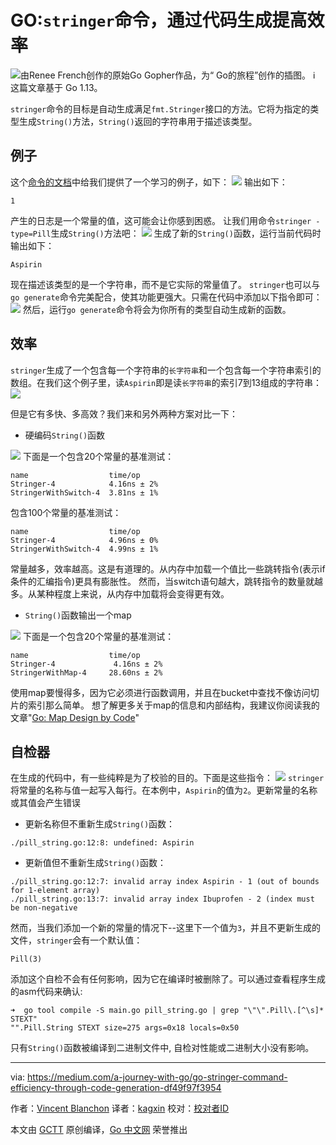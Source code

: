 # GO:`stringer`命令，通过代码生成提高效率
![由Renee French创作的原始Go Gopher作品，为“ Go的旅程”创作的插图。](https://miro.medium.com/max/1400/1*lLJ2BlmnulX1WZGfUTt0vg.png)
ℹ️  这篇文章基于 Go 1.13。

`stringer`命令的目标是自动生成满足`fmt.Stringer`接口的方法。它将为指定的类型生成`String()`方法，`String()`返回的字符串用于描述该类型。

## 例子
这个[命令的文档](https://godoc.org/golang.org/x/tools/cmd/stringer)中给我们提供了一个学习的例子，如下：
![](https://miro.medium.com/max/1400/1*vucGVFa1Qju4pXxzRjiZ9w.png)
输出如下：
```
1
```
产生的日志是一个常量的值，这可能会让你感到困惑。
让我们用命令`stringer -type=Pill`生成`String()`方法吧：
![](https://miro.medium.com/max/1400/1*i-v4hKZD3vTMz-nxJaKj1A.png)
生成了新的`String()`函数，运行当前代码时输出如下：
```
Aspirin
```
现在描述该类型的是一个字符串，而不是它实际的常量值了。
`stringer`也可以与`go generate`命令完美配合，使其功能更强大。只需在代码中添加以下指令即可：
![](https://miro.medium.com/max/1400/1*BnPEnsqwZLxt9FFR-Jxm9g.png)
然后，运行`go generate`命令将会为你所有的类型自动生成新的函数。

## 效率
`stringer`生成了一个包含每一个字符串的`长字符串`和一个包含每一个字符串索引的数组。在我们这个例子里，读`Aspirin`即是读`长字符串`的索引7到13组成的字符串：
![](https://miro.medium.com/max/1400/1*TJs010AERv1mWUomMsu7qg.png)

但是它有多快、多高效？我们来和另外两种方案对比一下：
* 硬编码`String()`函数

![](https://miro.medium.com/max/1400/1*8HCJlcw_fP24lpooVhJT8g.png)
下面是一个包含20个常量的基准测试：
```
name                  time/op
Stringer-4            4.16ns ± 2%
StringerWithSwitch-4  3.81ns ± 1%
```
包含100个常量的基准测试：
```
name                  time/op
Stringer-4            4.96ns ± 0%
StringerWithSwitch-4  4.99ns ± 1%
```
常量越多，效率越高。这是有道理的。从内存中加载一个值比一些跳转指令(表示if条件的汇编指令)更具有膨胀性。
然而，当switch语句越大，跳转指令的数量就越多。从某种程度上来说，从内存中加载将会变得更有效。

*  `String()`函数输出一个map

![](https://miro.medium.com/max/1400/1*B7JjenIX_IIgWUL5Vf27XQ.png)
下面是一个包含20个常量的基准测试：
```
name                  time/op
Stringer-4             4.16ns ± 2%
StringerWithMap-4     28.60ns ± 2%
```
使用map要慢得多，因为它必须进行函数调用，并且在bucket中查找不像访问切片的索引那么简单。
想了解更多关于map的信息和内部结构，我建议你阅读我的文章"[Go: Map Design by Code](https://medium.com/a-journey-with-go/go-map-design-by-code-part-ii-50d111557c08)"

## 自检器
在生成的代码中，有一些纯粹是为了校验的目的。下面是这些指令：
![](https://miro.medium.com/max/1400/1*_LaRSP60WqMzA3Lz9AhkcA.png)
`stringer`将常量的名称与值一起写入每行。在本例中，`Aspirin`的值为`2`。更新常量的名称或其值会产生错误
* 更新名称但不重新生成`String()`函数：
```
./pill_string.go:12:8: undefined: Aspirin
```
* 更新值但不重新生成`String()`函数：
```
./pill_string.go:12:7: invalid array index Aspirin - 1 (out of bounds for 1-element array)
./pill_string.go:13:7: invalid array index Ibuprofen - 2 (index must be non-negative
```
然而，当我们添加一个新的常量的情况下--这里下一个值为`3`，并且不更新生成的文件，`stringer`会有一个默认值：
```
Pill(3)
```
添加这个自检不会有任何影响，因为它在编译时被删除了。可以通过查看程序生成的asm代码来确认:
```
➜  go tool compile -S main.go pill_string.go | grep "\"\".Pill\.[^\s]* STEXT"
"".Pill.String STEXT size=275 args=0x18 locals=0x50
```
只有`String()`函数被编译到二进制文件中, 自检对性能或二进制大小没有影响。


---
via: https://medium.com/a-journey-with-go/go-stringer-command-efficiency-through-code-generation-df49f97f3954

作者：[Vincent Blanchon](https://medium.com/@blanchon.vincent)
译者：[kagxin](https://github.com/kagxin)
校对：[校对者ID](https://github.com/校对者ID)

本文由 [GCTT](https://github.com/studygolang/GCTT) 原创编译，[Go 中文网](https://studygolang.com/) 荣誉推出
